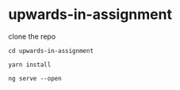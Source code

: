 # upwards-in-assignment

clone the repo 


`cd upwards-in-assignment`

`yarn install`

`ng serve --open`
